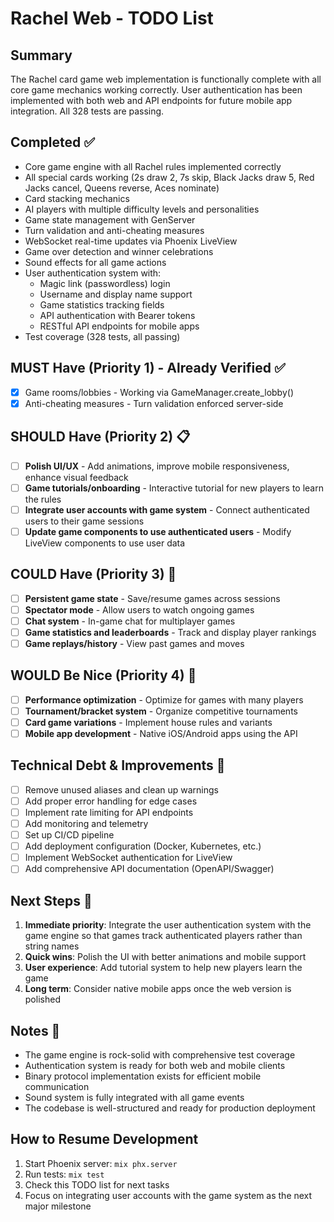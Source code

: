 # Rachel Web - TODO List

## Summary
The Rachel card game web implementation is functionally complete with all core game mechanics working correctly. User authentication has been implemented with both web and API endpoints for future mobile app integration. All 328 tests are passing.

## Completed ✅
- Core game engine with all Rachel rules implemented correctly
- All special cards working (2s draw 2, 7s skip, Black Jacks draw 5, Red Jacks cancel, Queens reverse, Aces nominate)
- Card stacking mechanics
- AI players with multiple difficulty levels and personalities
- Game state management with GenServer
- Turn validation and anti-cheating measures
- WebSocket real-time updates via Phoenix LiveView
- Game over detection and winner celebrations
- Sound effects for all game actions
- User authentication system with:
  - Magic link (passwordless) login
  - Username and display name support
  - Game statistics tracking fields
  - API authentication with Bearer tokens
  - RESTful API endpoints for mobile apps
- Test coverage (328 tests, all passing)

## MUST Have (Priority 1) - Already Verified ✅
- [x] Game rooms/lobbies - Working via GameManager.create_lobby()
- [x] Anti-cheating measures - Turn validation enforced server-side

## SHOULD Have (Priority 2) 📋
- [ ] **Polish UI/UX** - Add animations, improve mobile responsiveness, enhance visual feedback
- [ ] **Game tutorials/onboarding** - Interactive tutorial for new players to learn the rules
- [ ] **Integrate user accounts with game system** - Connect authenticated users to their game sessions
- [ ] **Update game components to use authenticated users** - Modify LiveView components to use user data

## COULD Have (Priority 3) 💭
- [ ] **Persistent game state** - Save/resume games across sessions
- [ ] **Spectator mode** - Allow users to watch ongoing games
- [ ] **Chat system** - In-game chat for multiplayer games
- [ ] **Game statistics and leaderboards** - Track and display player rankings
- [ ] **Game replays/history** - View past games and moves

## WOULD Be Nice (Priority 4) 🌟
- [ ] **Performance optimization** - Optimize for games with many players
- [ ] **Tournament/bracket system** - Organize competitive tournaments
- [ ] **Card game variations** - Implement house rules and variants
- [ ] **Mobile app development** - Native iOS/Android apps using the API

## Technical Debt & Improvements 🔧
- [ ] Remove unused aliases and clean up warnings
- [ ] Add proper error handling for edge cases
- [ ] Implement rate limiting for API endpoints
- [ ] Add monitoring and telemetry
- [ ] Set up CI/CD pipeline
- [ ] Add deployment configuration (Docker, Kubernetes, etc.)
- [ ] Implement WebSocket authentication for LiveView
- [ ] Add comprehensive API documentation (OpenAPI/Swagger)

## Next Steps 🚀
1. **Immediate priority**: Integrate the user authentication system with the game engine so that games track authenticated players rather than string names
2. **Quick wins**: Polish the UI with better animations and mobile support
3. **User experience**: Add tutorial system to help new players learn the game
4. **Long term**: Consider native mobile apps once the web version is polished

## Notes 📝
- The game engine is rock-solid with comprehensive test coverage
- Authentication system is ready for both web and mobile clients
- Binary protocol implementation exists for efficient mobile communication
- Sound system is fully integrated with all game events
- The codebase is well-structured and ready for production deployment

## How to Resume Development
1. Start Phoenix server: `mix phx.server`
2. Run tests: `mix test`
3. Check this TODO list for next tasks
4. Focus on integrating user accounts with the game system as the next major milestone